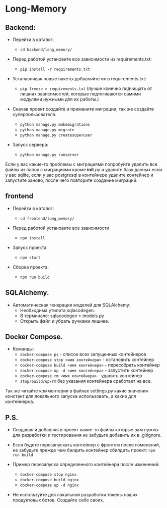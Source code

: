 # Long-Memory

## Backend:

+ Перейти в каталог:
    + `cd backend/long_memory/`

+ Перед работой установите все зависимости из requirements.txt:
    + `pip install -r requirements.txt`

+ Устанавливая новые пакеты добавляйте их в requirements.txt:
    + `pip freeze > requirements.txt` (лучше конечно подчищать от лишних зависимостей, которые подтягиваются самими модулями нужными для их работы.)

+ Скачав проект создайте и примените миграции, так же создайте суперпользователя.
    + `python manage.py makemigrations`
    + `python manage.py migrate`
    + `python manage.py createsuperuser`
  
+ Запуск сервера:
    + `python manage.py runserver`

Если у вас какие-то проблемы с миграциями попробуйте удалить все файлы из папок с миграциями кроме __init__.py
и удалите базу данных если у вас sqlite, если у вас postgresql в контейнере удалите контейнер и запустите заново,
после чего повторите создание миграций.


## frontend

+ Перейти в каталог:
    + `cd frontend/long_memory/`

+ Перед работой установите все зависимости
    + `npm install`

+ Запуск проекта:
    + `npm start`

+ Сборка проекта:
    + `npm run build`
  
## SQLAlchemy.
+ Автоматическая генерация моделей для SQLAlchemy:
    + Необходима утилита sqlacodegen.
    + В терминале: sqlacodegen <DSN> > models.py 
    + Открыть файл и убрать ручками лишнее.

## Docker Compose.
+ Команды:
    + `docker-compose ps` - список всех запущенных контейнеров
    + `docker-compose stop <имя контейнера>` - остановить контейнер
    + `docker-compose build <имя контейнера>` - пересобрать контейнер
    + `docker-compose up -d <имя контейнера>` - запустить контейнер
    + `docker-compose rm <имя контейнера>` - удалить контейнер
    + `stop/build/up/rm` без указания контейнера сработает на все. 

Так же читайте комментарии в файлах settings.py какие значения констант для локального запуска использовать, а какие для контейнеров.
  
## P.S.
+ Создавая и добавляя в проект какие-то файлы которые вам нужны для разработки 
и тестирования не забудьте добавить их в .gitignore.
+ Если будете перезапускать контейнер с фронтом после изменений, не забудьте прежде чем билдить контейнер сбилдить проект: `npm run build`
+ Пример перезапуска определенного контейнера после изменений:
    + `docker-compose stop nginx`
    + `docker-compose build nginx`
    + `docker-compose up -d nginx`
  
+ Не используйте для локальной разработки токены наших продуктовых ботов. Создайте себе своих.